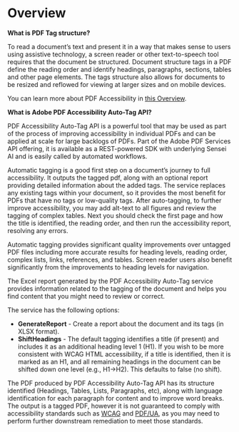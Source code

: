 # Overview
<p>

**What is PDF Tag structure?**

To read a document’s text and present it in a way that makes sense to users using assistive technology, a screen reader 
or other text-to-speech tool requires that the document be structured. Document structure tags in a PDF define the 
reading order and identify headings, paragraphs, sections, tables and other page elements. The tags structure also 
allows for documents to be resized and reflowed for viewing at larger sizes and on mobile devices.

You can learn more about PDF Accessibility in [this Overview](https://www.adobe.com/accessibility/pdf/pdf-accessibility-overview.html).


**What is Adobe PDF Accessibility Auto-Tag API?**

PDF Accessibility Auto-Tag API is a powerful tool that may be used as part of the process of improving accessibility in 
individual PDFs and can be applied at scale for large backlogs of PDFs. Part of the Adobe PDF Services API offering, it 
is available as a REST-powered SDK with underlying Sensei AI and is easily called by automated workflows.

Automatic tagging is a good first step on a document’s journey to full accessibility. It outputs the tagged pdf, along 
with an optional report providing detailed information about the added tags. The service replaces any existing tags 
within your document, so it provides the most benefit for PDFs that have no tags or low-quality tags. After 
auto-tagging, to further improve accessibility, you may add alt-text to all figures and review the tagging of complex 
tables. Next you should check the first page and how the title is identified, the reading order, and then run the 
accessibility report, resolving any errors.

Automatic tagging provides significant quality improvements over untagged PDF files including more accurate results for 
heading levels, reading order, complex lists, links, references, and tables. Screen reader users also benefit 
significantly from the improvements to heading levels for navigation.

The Excel report generated by the PDF Accessibility Auto-Tag service provides information related to the tagging of the 
document and helps you find content that you might need to review or correct.

The service has the following options:

- **GenerateReport** - Create a report about the document and its tags (in XLSX format).
- **ShiftHeadings** - The default tagging identifies a title (if present) and includes it as an additional heading level 1 (H1). If you wish to be more consistent with WCAG HTML accessibility, if a title is identified, then it is marked as an H1, and all remaining headings in the document can be shifted down one level (e.g., H1->H2). This defaults to false (no shift).

The PDF produced by PDF Accessibility Auto-Tag API has its structure identified (Headings, Tables, Lists, Paragraphs, 
etc), along with language identification for each paragraph for content and to improve word breaks. The output is a 
tagged PDF, however it is not guaranteed to comply with accessibility standards such as 
[WCAG](https://www.w3.org/WAI/standards-guidelines/wcag/) and [PDF/UA](https://www.pdfa.org/resource/iso-14289-pdfua/), 
as you may need to perform further downstream remediation to meet those standards.

</p>